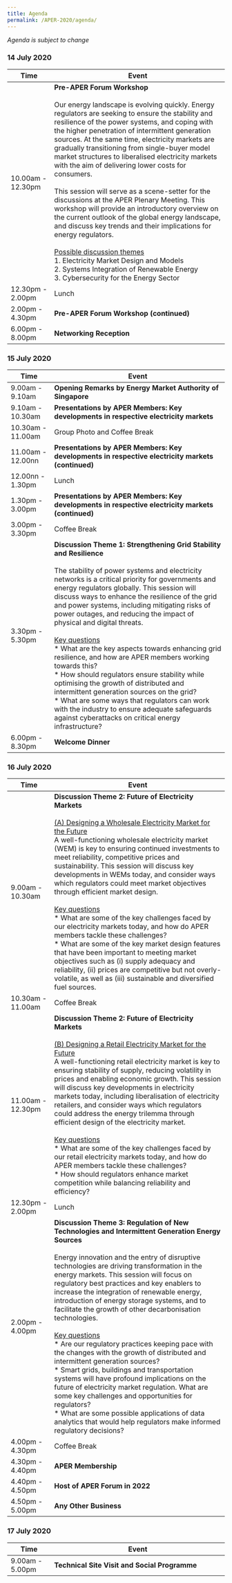 ```yaml
---
title: Agenda
permalink: /APER-2020/agenda/
---
```

<style>
  table th:first-of-type {width: 20%}
  table th:nth-of-type(2) {width: 80%}
</style>

*Agenda is subject to change*

### **14 July 2020**

| **Time** | **Event** |
|-------------------|------------------------------------------------------------------------------------------------------------------------------------------------------------------------------------------------------------------------------------------------------------------------------------------------------------------------------------------------------------------------------------------------------------------------------------------------------------------------------------------------------------------------------------------------------------------------------------------------------------------------------------------------------------------------------------------------------------------------------------------------------------------------------------------------------------------------------------------------------------------------|
| 10.00am - 12.30pm | **Pre-APER Forum Workshop**<br><br>Our energy landscape is evolving quickly. Energy regulators are seeking to ensure the stability and resilience of the power systems, and coping with the higher penetration of intermittent generation sources. At the same time, electricity markets are gradually transitioning from single-buyer model market structures to liberalised electricity markets with the aim of delivering lower costs for consumers.<br><br>This session will serve as a scene-setter for the discussions at the APER Plenary Meeting. This workshop will provide an introductory overview on the current outlook of the global energy landscape, and discuss key trends and their implications for energy regulators.<br><br><u>Possible discussion themes</u><br>1.  Electricity Market Design and Models<br>2.  Systems Integration of Renewable Energy<br>3.  Cybersecurity for the Energy Sector |
| 12.30pm - 2.00pm  | Lunch |
| 2.00pm - 4.30pm   | **Pre-APER Forum Workshop (continued)** |
| 6.00pm - 8.00pm   | **Networking Reception** |

### **15 July 2020**

| **Time** | **Event** |
|-------------------|-----------------------------------------------------------------------------------------------------------------------------------------------------------------------------------------------------------------------------------------------------------------------------------------------------------------------------------------------------------------------------------------------------------------------------------------------------------------------------------------------------------------------------------------------------------------------------------------------------------------------------------------------------------------------------------------------------------------------------------------------------------------------------------------------------------------------------------------------------------------|
| 9.00am - 9.10am | **Opening Remarks by Energy Market Authority of Singapore** |
| 9.10am - 10.30am | **Presentations by APER Members: Key developments in respective electricity markets** |
| 10.30am - 11.00am | Group Photo and Coffee Break |
| 11.00am - 12.00nn | **Presentations by APER Members: Key developments in respective electricity markets (continued)** |
| 12.00nn - 1.30pm | Lunch |
| 1.30pm - 3.00pm | **Presentations by APER Members: Key developments in respective electricity markets (continued)** |
| 3.00pm - 3.30pm | Coffee Break |
| 3.30pm - 5.30pm | **Discussion Theme 1: Strengthening Grid Stability and Resilience**<br><br>The stability of power systems and electricity networks is a critical priority for governments and energy regulators globally. This session will discuss ways to enhance the resilience of the grid and power systems, including mitigating risks of power outages, and reducing the impact of physical and digital threats.<br><br><u>Key questions</u><br>* What are the key aspects towards enhancing grid resilience, and how are APER members working towards this?<br>* How should regulators ensure stability while optimising the growth of distributed and intermittent generation sources on the grid?<br>* What are some ways that regulators can work with the industry to ensure adequate safeguards against cyberattacks on critical energy infrastructure? |
| 6.00pm - 8.30pm | **Welcome Dinner** |

### **16 July 2020**

| **Time** | **Event** |
|-------------------|---------------------------------------------------------------------------------------------------------------------------------------------------------------------------------------------------------------------------------------------------------------------------------------------------------------------------------------------------------------------------------------------------------------------------------------------------------------------------------------------------------------------------------------------------------------------------------------------------------------------------------------------------------------------------------------------------------------------------------------------------------------------------------------------------------------------------------------------------------------------------------------------------------------------------------------------------------------------------|
| 9.00am - 10.30am | **Discussion Theme 2: Future of Electricity Markets**<br><br><u>(A) Designing a Wholesale Electricity Market for the Future</u><br>A well-functioning wholesale electricity market (WEM) is key to ensuring continued investments to meet reliability, competitive prices and sustainability. This session will discuss key developments in WEMs today, and consider ways which regulators could meet market objectives through efficient market design.<br><br><u>Key questions</u><br>* What are some of the key challenges faced by our electricity markets today, and how do APER members tackle these challenges?<br>* What are some of the key market design features that have been important to meeting market objectives such as (i) supply adequacy and reliability, (ii) prices are competitive but not overly-volatile, as well as (iii) sustainable and diversified fuel sources. |
| 10.30am - 11.00am | Coffee Break |
| 11.00am - 12.30pm | **Discussion Theme 2: Future of Electricity Markets**<br><br><u>(B) Designing a Retail Electricity Market for the Future</u><br>A well-functioning retail electricity market is key to ensuring stability of supply, reducing volatility in prices and enabling economic growth. This session will discuss key developments in electricity markets today, including liberalisation of electricity retailers, and consider ways which regulators could address the energy trilemma through efficient design of the electricity market.<br><br><u>Key questions</u><br>* What are some of the key challenges faced by our retail electricity markets today, and how do APER members tackle these challenges?<br>* How should regulators enhance market competition while balancing reliability and efficiency? |
| 12.30pm - 2.00pm | Lunch |
| 2.00pm - 4.00pm | **Discussion Theme 3: Regulation of New Technologies and Intermittent Generation Energy Sources**<br><br>Energy innovation and the entry of disruptive technologies are driving transformation in the energy markets. This session will focus on regulatory best practices and key enablers to increase the integration of renewable energy, introduction of energy storage systems, and to facilitate the growth of other decarbonisation technologies.<br><br><u>Key questions</u><br>* Are our regulatory practices keeping pace with the changes with the growth of distributed and intermittent generation sources?<br>* Smart grids, buildings and transportation systems will have profound implications on the future of electricity market regulation. What are some key challenges and opportunities for regulators?<br>* What are some possible applications of data analytics that would help regulators make informed regulatory decisions? |
| 4.00pm - 4.30pm | Coffee Break |
| 4.30pm - 4.40pm | **APER Membership** |
| 4.40pm - 4.50pm | **Host of APER Forum in 2022** |
| 4.50pm - 5.00pm | **Any Other Business** |

### **17 July 2020**

| **Time** | **Event** |
|-------------------|---------------------------------------------------------------------------------------------------------------------------------------------------------------------------------------------------------------------------------------------------------------------------------------------------------------------------------------------------------------------------------------------------------------------------------------------------------------------------------------------------------------------------------------------------------------------------------------------------------------------------------------------------------------------------------------------------------------------------------------------------------------------------------------------------------------------------------------------------------------------------------------------------------------------------------------------------------------------------|
| 9.00am - 5.00pm | **Technical Site Visit and Social Programme** |
